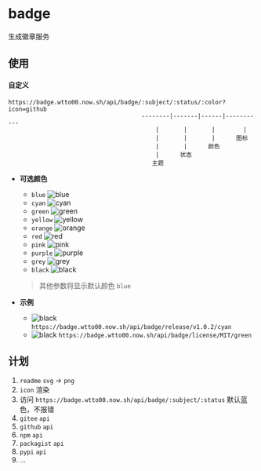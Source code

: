 # badge

生成徽章服务

## 使用

#### 自定义

```text
https://badge.wtto00.now.sh/api/badge/:subject/:status/:color?icon=github
                                      --------|-------|------|-----------
                                          |       |       |        |
                                          |       |       |      图标
                                          |       |      颜色
                                          |      状态
                                         主题
```

- **可选颜色**

  - `blue` ![blue](https://badge.wtto00.now.sh/api/badge/color/blue/blue)
  - `cyan` ![cyan](https://badge.wtto00.now.sh/api/badge/color/cyan/cyan)
  - `green` ![green](https://badge.wtto00.now.sh/api/badge/color/green/green)
  - `yellow` ![yellow](https://badge.wtto00.now.sh/api/badge/color/yellow/yellow)
  - `orange` ![orange](https://badge.wtto00.now.sh/api/badge/color/orange/orange)
  - `red` ![red](https://badge.wtto00.now.sh/api/badge/color/red/red)
  - `pink` ![pink](https://badge.wtto00.now.sh/api/badge/color/pink/pink)
  - `purple` ![purple](https://badge.wtto00.now.sh/api/badge/color/purple/purple)
  - `grey` ![grey](https://badge.wtto00.now.sh/api/badge/color/grey/grey)
  - `black` ![black](https://badge.wtto00.now.sh/api/badge/color/black/black)

  > 其他参数将显示默认颜色 `blue`

- **示例**
  - ![black](https://badge.wtto00.now.sh/api/badge/release/v1.0.2/cyan) `https://badge.wtto00.now.sh/api/badge/release/v1.0.2/cyan`
  - ![black](https://badge.wtto00.now.sh/api/badge/license/MIT/green) `https://badge.wtto00.now.sh/api/badge/license/MIT/green`

## 计划

1. `readme` `svg` → `png`
1. `icon` 渲染
1. 访问 `https://badge.wtto00.now.sh/api/badge/:subject/:status` 默认蓝色，不报错
1. `gitee` `api`
1. `github` `api`
1. `npm` `api`
1. `packagist` `api`
1. `pypi` `api`
1. ...
